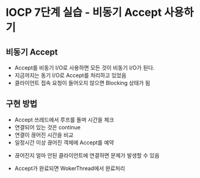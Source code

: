 # IOCP 7단계 실습 - 비동기 Accept 사용하기
## 비동기 Accept
 - Accept를 비동기 I/O로 사용하면 모든 것이 비동기 I/O가 된다.
 - 지금까지는 동기 I/O로 Accept를 처리하고 있었음
 - 클라이언트 접속 요청이 들어오지 않으면 Blocking 상태가 됨

## 구현 방법
 - Accept 쓰레드에서 루프를 돌며 시간을 체크
 - 연결되어 있는 것은 continue
 - 연결이 끊어진 시간을 비교
 - 일정시간 이상 끊어진 객체에 Accept를 예약

 * 끊어진지 얼마 안된 클라이언트에 연결하면 문제가 발생할 수 있음

 - Accept가 완료되면 WokerThread에서 완료처리
